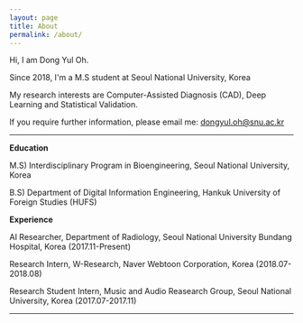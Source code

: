 ```yaml
---
layout: page
title: About
permalink: /about/
---
```


Hi, I am Dong Yul Oh.

Since 2018, I'm a M.S student at Seoul National University, Korea

My research interests are Computer-Assisted Diagnosis (CAD), Deep Learning and Statistical Validation.

If you require further information, please email me: dongyul.oh@snu.ac.kr

---

**Education**

M.S) Interdisciplinary Program in Bioengineering, Seoul National University, Korea

B.S) Department of Digital Information Engineering, Hankuk University of Foreign Studies (HUFS)



**Experience**

AI Researcher, Department of Radiology, Seoul National University Bundang Hospital, Korea (2017.11-Present)

Research Intern, W-Research, Naver Webtoon Corporation, Korea (2018.07-2018.08)

Research Student Intern, Music and Audio Reasearch Group, Seoul National University, Korea (2017.07-2017.11)

---

